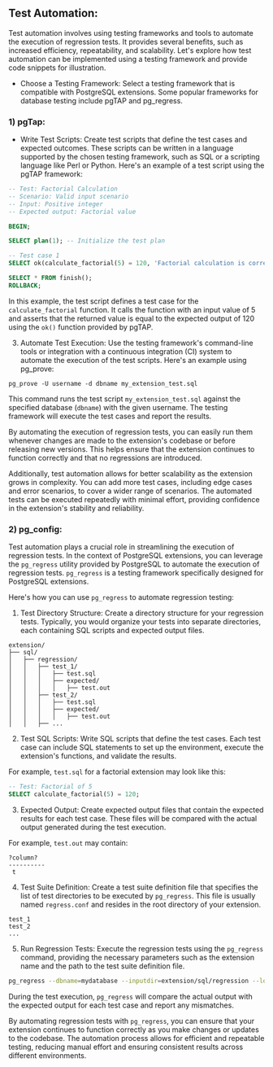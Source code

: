 ## Test Automation:
Test automation involves using testing frameworks and tools to automate the execution of regression tests. It provides several benefits, such as increased efficiency, repeatability, and scalability. Let's explore how test automation can be implemented using a testing framework and provide code snippets for illustration.

- Choose a Testing Framework: Select a testing framework that is compatible with PostgreSQL extensions. Some popular frameworks for database testing include pgTAP and pg_regress.

### 1) pgTap:
- Write Test Scripts: Create test scripts that define the test cases and expected outcomes. These scripts can be written in a language supported by the chosen testing framework, such as SQL or a scripting language like Perl or Python. Here's an example of a test script using the pgTAP framework:

```sql
-- Test: Factorial Calculation
-- Scenario: Valid input scenario
-- Input: Positive integer
-- Expected output: Factorial value

BEGIN;

SELECT plan(1); -- Initialize the test plan

-- Test case 1
SELECT ok(calculate_factorial(5) = 120, 'Factorial calculation is correct');

SELECT * FROM finish();
ROLLBACK;
```

In this example, the test script defines a test case for the `calculate_factorial` function. It calls the function with an input value of 5 and asserts that the returned value is equal to the expected output of 120 using the `ok()` function provided by pgTAP.

3. Automate Test Execution: Use the testing framework's command-line tools or integration with a continuous integration (CI) system to automate the execution of the test scripts. Here's an example using pg_prove:

```shell
pg_prove -U username -d dbname my_extension_test.sql
```

This command runs the test script `my_extension_test.sql` against the specified database (`dbname`) with the given username. The testing framework will execute the test cases and report the results.

By automating the execution of regression tests, you can easily run them whenever changes are made to the extension's codebase or before releasing new versions. This helps ensure that the extension continues to function correctly and that no regressions are introduced.

Additionally, test automation allows for better scalability as the extension grows in complexity. You can add more test cases, including edge cases and error scenarios, to cover a wider range of scenarios. The automated tests can be executed repeatedly with minimal effort, providing confidence in the extension's stability and reliability.

### 2) pg_config:
Test automation plays a crucial role in streamlining the execution of regression tests. In the context of PostgreSQL extensions, you can leverage the `pg_regress` utility provided by PostgreSQL to automate the execution of regression tests. `pg_regress` is a testing framework specifically designed for PostgreSQL extensions.

Here's how you can use `pg_regress` to automate regression testing:

1. Test Directory Structure: Create a directory structure for your regression tests. Typically, you would organize your tests into separate directories, each containing SQL scripts and expected output files.

```
extension/
├── sql/
│   ├── regression/
│   │   ├── test_1/
│   │   │   ├── test.sql
│   │   │   ├── expected/
│   │   │   │   ├── test.out
│   │   ├── test_2/
│   │   │   ├── test.sql
│   │   │   ├── expected/
│   │   │   │   ├── test.out
│   │   ├── ...
```

2. Test SQL Scripts: Write SQL scripts that define the test cases. Each test case can include SQL statements to set up the environment, execute the extension's functions, and validate the results.

For example, `test.sql` for a factorial extension may look like this:

```sql
-- Test: Factorial of 5
SELECT calculate_factorial(5) = 120;
```

3. Expected Output: Create expected output files that contain the expected results for each test case. These files will be compared with the actual output generated during the test execution.

For example, `test.out` may contain:

```
?column?
----------
 t
```

4. Test Suite Definition: Create a test suite definition file that specifies the list of test directories to be executed by `pg_regress`. This file is usually named `regress.conf` and resides in the root directory of your extension.

```
test_1
test_2
...
```

5. Run Regression Tests: Execute the regression tests using the `pg_regress` command, providing the necessary parameters such as the extension name and the path to the test suite definition file.

```bash
pg_regress --dbname=mydatabase --inputdir=extension/sql/regression --load-language=plpgsql --load-extension=myextension
```

During the test execution, `pg_regress` will compare the actual output with the expected output for each test case and report any mismatches.

By automating regression tests with `pg_regress`, you can ensure that your extension continues to function correctly as you make changes or updates to the codebase. The automation process allows for efficient and repeatable testing, reducing manual effort and ensuring consistent results across different environments.
